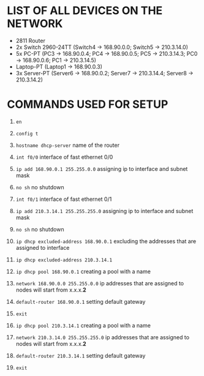 # LIST OF ALL DEVICES ON THE NETWORK
- 2811 Router
- 2x Switch 2960-24TT (Switch4 -> 168.90.0.0; Switch5 -> 210.3.14.0)
- 5x PC-PT (PC3 -> 168.90.0.4; PC4 -> 168.90.0.5; PC5 -> 210.3.14.3; PC0 -> 168.90.0.6; PC1 -> 210.3.14.5)
- Laptop-PT (Laptop1 -> 168.90.0.3)
- 3x Server-PT (Server6 -> 168.90.0.2; Server7 -> 210.3.14.4; Server8 -> 210.3.14.2)

# COMMANDS USED FOR SETUP
1. `en`
2. `config t`
3. `hostname dhcp-server` name of the router
4. `int f0/0` interface of fast ethernet 0/0
5. `ip add 168.90.0.1 255.255.0.0` assigning ip to interface and subnet mask
6. `no sh` no shutdown

1. `int f0/1` interface of fast ethernet 0/1
2. `ip add 210.3.14.1 255.255.255.0` assigning ip to interface and subnet mask
3. `no sh` no shutdown

1. `ip dhcp excluded-address 168.90.0.1` excluding the addresses that are assigned to interface
2. `ip dhcp excluded-address 210.3.14.1`

1. `ip dhcp pool 168.90.0.1` creating a pool with a name
2. `network 168.90.0.0 255.255.0.0` ip addresses that are assigned to nodes will start from x.x.x.<b>2</b>
3. `default-router 168.90.0.1` setting default gateway
4. `exit`


1. `ip dhcp pool 210.3.14.1` creating a pool with a name
2. `network 210.3.14.0 255.255.255.0` ip addresses that are assigned to nodes will start from x.x.x.<b>2</b>
3. `default-router 210.3.14.1` setting default gateway
4. `exit`



